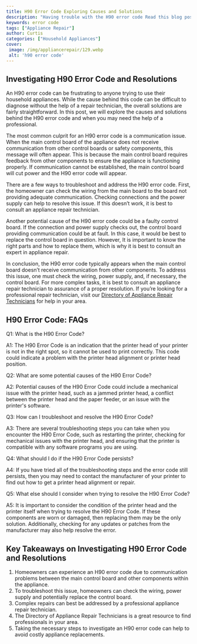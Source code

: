 ```yaml
---
title: H90 Error Code Exploring Causes and Solutions
description: "Having trouble with the H90 error code Read this blog post to find out the causes and solutions to this frustrating error Get help diagnosing the problem and get back to smoother operations as quickly as possible"
keywords: error code
tags: ["Appliance Repair"]
author: Curtis
categories: ["Household Appliances"]
cover: 
 image: /img/appliancerepair/129.webp
 alt: 'h90 error code'
---
```

## Investigating H90 Error Code and Resolutions
An H90 error code can be frustrating to anyone trying to use their household appliances. While the cause behind this code can be difficult to diagnose without the help of a repair technician, the overall solutions are fairly straightforward. In this post, we will explore the causes and solutions behind the H90 error code and when you may need the help of a professional.

The most common culprit for an H90 error code is a communication issue. When the main control board of the appliance does not receive communication from other control boards or safety components, this message will often appear. This is because the main control board requires feedback from other components to ensure the appliance is functioning properly. If communication cannot be established, the main control board will cut power and the H90 error code will appear.

There are a few ways to troubleshoot and address the H90 error code. First, the homeowner can check the wiring from the main board to the board not providing adequate communication. Checking connections and the power supply can help to resolve this issue. If this doesn’t work, it is best to consult an appliance repair technician. 

Another potential cause of the H90 error code could be a faulty control board. If the connection and power supply checks out, the control board providing communication could be at fault. In this case, it would be best to replace the control board in question. However, It is important to know the right parts and how to replace them, which is why it is best to consult an expert in appliance repair.

In conclusion, the H90 error code typically appears when the main control board doesn’t receive communication from other components. To address this issue, one must check the wiring, power supply, and, if necessary, the control board. For more complex tasks, it is best to consult an appliance repair technician to assurance of a proper resolution. If you’re looking for a professional repair technician, visit our [Directory of Appliance Repair Technicians](./pages/appliance-repair-technicians) for help in your area.

## H90 Error Code: FAQs

Q1: What is the H90 Error Code?

A1: The H90 Error Code is an indication that the printer head of your printer is not in the right spot, so it cannot be used to print correctly. This code could indicate a problem with the printer head alignment or printer head position. 

Q2: What are some potential causes of the H90 Error Code?

A2: Potential causes of the H90 Error Code could include a mechanical issue with the printer head, such as a jammed printer head, a conflict between the printer head and the paper feeder, or an issue with the printer's software. 

Q3: How can I troubleshoot and resolve the H90 Error Code?

A3: There are several troubleshooting steps you can take when you encounter the H90 Error Code, such as restarting the printer, checking for mechanical issues with the printer head, and ensuring that the printer is compatible with any software programs you are using. 

Q4: What should I do if the H90 Error Code persists?

A4: If you have tried all of the troubleshooting steps and the error code still persists, then you may need to contact the manufacturer of your printer to find out how to get a printer head alignment or repair.

Q5: What else should I consider when trying to resolve the H90 Error Code?

A5: It is important to consider the condition of the printer head and the printer itself when trying to resolve the H90 Error Code. If these components are worn or damaged, then replacing them may be the only solution. Additionally, checking for any updates or patches from the manufacturer may also help resolve the error.

## Key Takeaways on Investigating H90 Error Code and Resolutions
1. Homeowners can experience an H90 error code due to communication problems between the main control board and other components within the appliance. 
2. To troubleshoot this issue, homeowners can check the wiring, power supply and potentially replace the control board. 
3. Complex repairs can best be addressed by a professional appliance repair technician.
4. The Directory of Appliance Repair Technicians is a great resource to find professionals in your area. 
5. Taking the necessary steps to investigate an H90 error code can help to avoid costly appliance replacements.
